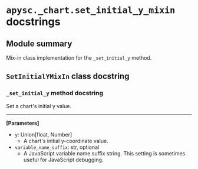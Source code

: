 # `apysc._chart.set_initial_y_mixin` docstrings

## Module summary

Mix-in class implementation for the `_set_initial_y` method.

## `SetInitialYMixIn` class docstring

### `_set_initial_y` method docstring

Set a chart's initial y value.<hr>

**[Parameters]**

- `y`: Union[float, Number]
  - A chart's initial y-coordinate value.
- `variable_name_suffix`: str, optional
  - A JavaScript variable name suffix string. This setting is sometimes useful for JavaScript debugging.